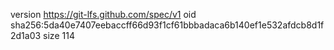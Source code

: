 version https://git-lfs.github.com/spec/v1
oid sha256:5da40e7407eebaccff66d93f1cf61bbbadaca6b140ef1e532afdcb8d1f2d1a03
size 114
